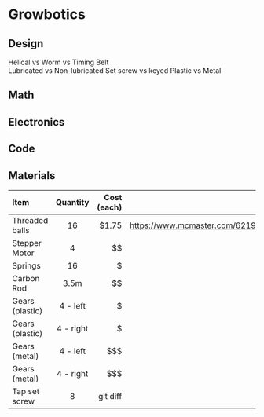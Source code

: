 # Growbotics

## Design
Helical vs Worm vs Timing Belt\
Lubricated vs Non-lubricated
Set screw vs keyed
Plastic vs Metal

## Math

## Electronics

## Code

## Materials
| Item         | Quantity       | Cost (each)          | Link |
| :---         |     :---:      |          ---: | ---: |
| Threaded balls   | 16     | $1.75    |    https://www.mcmaster.com/62195K13/  |
| Stepper Motor     | 4       | $$     |      |
| Springs    | 16       | $      |      |
| Carbon Rod     | 3.5m       | $$      |      |
| Gears (plastic)    | 4 - left       | $      |      |
| Gears (plastic)    | 4 - right      | $      |      |
| Gears (metal)     | 4 - left      | $$$      |      |
| Gears (metal)     | 4 - right      | $$$      |      |
| Tap set screw     | 8       | git diff      |      |
